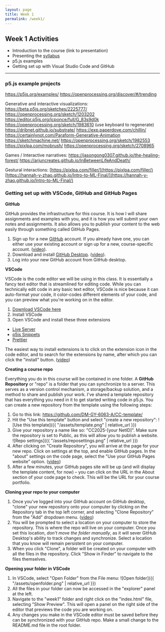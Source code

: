 ```yaml
---
layout: page
title: Week 1
permalink: /week1/
---
```


## Week 1 Activities

- Introduction to the course (link to presentation)
- Presenting the [syllabus](./syllabus/)
- p5.js examples
- Getting set up with Visual Studio Code and GitHub

---

### p5.js example projects

https://p5js.org/examples/
https://openprocessing.org/discover/#/trending

Generative and interactive visualizations:
https://beta.p5js.org/sketches/2225777/
https://openprocessing.org/sketch/1203202
https://editor.p5js.org/jcponce/full/G_83s9d0k
https://openprocessing.org/sketch/1983610 (use keyboard to regenerate)
https://dribnet.github.io/substrate/
https://exp.paperdove.com/chillin/
https://certainlynot.com/Paraform-Generative-Animation
https://sketchmachine.net/
https://openprocessing.org/sketch/1982553
https://pixlpa.com/mobrush/
https://openprocessing.org/sketch/2708965


Games / Interactive narratives:
https://jasongong0307.github.io/the-healing-forest/
https://arjuncreates.github.io/InBetweenLifeAndDeath/

Gestural interactions:
[https://pixlpa.com/filler/](https://pixlpa.com/filler/)
[https://hannah-y-zhao.github.io/Intro-to-ML-Final/](https://hannah-y-zhao.github.io/Intro-to-ML-Final/)

### Getting set up with VSCode, GitHub and GitHub Pages

**GitHub**

GitHub provides the infrastructure for this course. It is how I will share assignments and examples with you, and it is how you will submit your own notes and assignments. It also allows you to publish your content to the web easily through something called GitHub Pages.

1. Sign up for a new [GitHub](https://github.com) account. If you already have one, you can either use your existing account or sign up for a new, course-specific account. ([video](https://www.youtube.com/watch?v=ZVRuPO8nCLA)).
2. Download and install [GitHub Desktop](https://desktop.github.com/). ([video](https://www.youtube.com/watch?v=dN5A0kDdCwk)).
3. Log into your new GitHub account from GitHub desktop.

**VSCode**

VSCode is the code editor we will be using in this class. It is essentially a fancy text editor that is streamlined for editing code. While you can technically edit code in any basic text editor, VSCode is nice because it can auto-format your code, it color-codes different elements of your code, and you can preview what you're working on in the editor.

1. [Download VSCode here](https://code.visualstudio.com/)
2. Install VSCode
3. Open VSCode and install these three extensions
- [Live Server](https://marketplace.visualstudio.com/items?itemName=ritwickdey.LiveServer)
- [p5js Snippets](https://marketplace.visualstudio.com/items?itemName=acidic9.p5js-snippets)
- [Prettier](https://marketplace.visualstudio.com/items?itemName=esbenp.prettier-vscode)

The easiest way to install extensions is to click on the extension icon in the code editor, and to search for the extensions by name, after which you can click the "install" button. ([video](https://drive.google.com/file/d/1bwj703QNU9L762EmWsm-hQ_Cl-vl6Nov/view?usp=sharing))

**Creating a course repo**

Everything you do in this course will be contained in one folder. A **GitHub Repository** or "repo" is a folder that you can synchronize to a server. This serves as a version control mechanism, a storage/backup solution, and a method to share and publish your work. I've shared a template repository that has everything you need in it to get started writing code in p5.js. You can create a new repository from the template using the following steps:

1. Go to this link: https://github.com/DM-GY-6063-A/CC-template/
2. Hit the "Use this template" button and select "create a new repository": ![Use this template]({{ "/assets/template.png" | relative_url }})
3. Give your repository a name like so: "CC2025-[your NetID]". Make sure the repository is set to Public, as this will allow you to publish a website.
![Repo settings]({{ "/assets/reposettings.png" | relative_url }})
4. After clicking on "Create Repository", you will arrive at the page for your new repo. Click on settings at the top, and enable GitHub pages. In the "about" settings on the code page, select the "Use your GitHub Pages website" option. ([video](https://drive.google.com/file/d/18CLh7veZE_eVL9kPlFRmBoYQyQpQ3fzg/view?usp=sharing))
5. After a few minutes, your GitHub pages site will be up (and will display the template content, for now) – you can click on the URL in the About section of your code page to check. This will be the URL for your course portfolio.

**Cloning your repo to your computer**

1. Once you've logged into your GitHub account on GitHub desktop, "clone" your new repository onto your computer by clicking on the Repository tab in the top left corner, and selecting "Clone Repository" from the "Add" dropdown menu. ([video](https://drive.google.com/file/d/1zXSnRtS_jKpAX98viNRZKXOMZomOmFRM/view?usp=sharing))
2. You will be prompted to select a location on your computer to store the repository. This is where the repo will live on your computer. Once you set this location, _don't move the folder manually_, as it will sever GitHub Desktop's ability to track changes and synchronize. Select a location that you know will remain persistent on your computer.
3. When you click "Clone", a folder will be created on your computer with all the files in the repository. Click "Show in Finder" to navigate to the files themselves.

**Opening your folder in VSCode**

1. In VSCode, select "Open Folder" from the File menu:
![Open folder]({{ "/assets/openfolder.png" | relative_url }})
2. All the files in your folder can now be accessed in the "explorer" panel at the left.
3. Navigate to the "week1" folder and right click on the "index.html" file, selecting "Show Preview". This will open a panel on the right side of the editor that previews the code you are working on.
4. Any changes you make in the VSCode editor must be saved before they can be synchronized with your GitHub repo. Make a small change to the README.md file in the root folder. 
